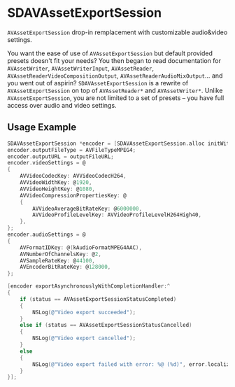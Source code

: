 SDAVAssetExportSession
======================

`AVAssetExportSession` drop-in remplacement with customizable audio&amp;video settings.

You want the ease of use of `AVAssetExportSession` but default provided presets doesn't fit your needs? You then began to read documentation for `AVAssetWriter`, `AVAssetWriterInput`, `AVAssetReader`, `AVAssetReaderVideoCompositionOutput`, `AVAssetReaderAudioMixOutput`… and you went out of aspirin? `SDAVAssetExportSession` is a rewrite of `AVAssetExportSession` on top of `AVAssetReader*` and `AVAssetWriter*`. Unlike `AVAssetExportSession`, you are not limited to a set of presets – you have full access over audio and video settings.


Usage Example
-------------

``` objective-c
SDAVAssetExportSession *encoder = [SDAVAssetExportSession.alloc initWithAsset:anAsset];
encoder.outputFileType = AVFileTypeMPEG4;
encoder.outputURL = outputFileURL;
encoder.videoSettings = @
{
    AVVideoCodecKey: AVVideoCodecH264,
    AVVideoWidthKey: @1920,
    AVVideoHeightKey: @1080,
    AVVideoCompressionPropertiesKey: @
    {
        AVVideoAverageBitRateKey: @6000000,
        AVVideoProfileLevelKey: AVVideoProfileLevelH264High40,
    },
};
encoder.audioSettings = @
{
    AVFormatIDKey: @(kAudioFormatMPEG4AAC),
    AVNumberOfChannelsKey: @2,
    AVSampleRateKey: @44100,
    AVEncoderBitRateKey: @128000,
};

[encoder exportAsynchronouslyWithCompletionHandler:^
{
    if (status == AVAssetExportSessionStatusCompleted)
    {
        NSLog(@"Video export succeeded");
    }
    else if (status == AVAssetExportSessionStatusCancelled)
    {
        NSLog(@"Video export cancelled");
    }
    else
    {
        NSLog(@"Video export failed with error: %@ (%d)", error.localizedDescription, error.code);
    }
}];

```